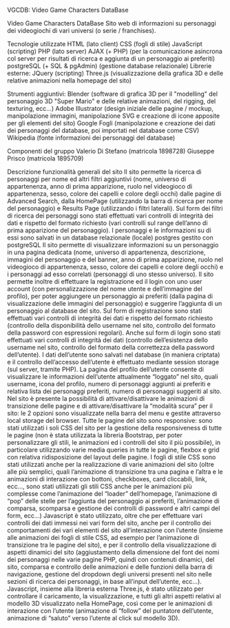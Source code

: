 VGCDB: Video Game Characters DataBase

Video Game Characters DataBase
Sito web di informazioni su personaggi dei videogiochi di vari universi (o serie / franchises).


Tecnologie utilizzate
HTML (lato client)
CSS (fogli di stile)
JavaScript (scripting)
PHP (lato server)
AJAX (+ PHP) 
(per la comunicazione asincrona col server per risultati di ricerca e aggiunta di un personaggio ai preferiti)
postgreSQL (+ SQL & pgAdmin) (gestione database relazionale)
Librerie esterne:
JQuery (scripting)
Three.js (visualizzazione della grafica 3D e delle relative animazioni nella homepage del sito)

Strumenti aggiuntivi:
Blender (software di grafica 3D per il "modelling" del personaggio 3D "Super Mario" e delle relative animazioni, del rigging, del texturing, ecc…)
Adobe Illustrator (design iniziale delle pagine / mockup, manipolazione immagini, manipolazione SVG e creazione di icone apposite per gli elementi del sito)
Google Fogli (manipolazione e creazione dei dati dei personaggi del database, poi importati nel database come CSV)
Wikipedia (fonte informazioni dei personaggi del database)


Componenti del gruppo
Valerio Di Stefano (matricola 1898728)
Giuseppe Prisco (matricola 1895709)

Descrizione funzionalità generali del sito
Il sito permette la ricerca di personaggi per nome ed altri filtri aggiuntivi (nome, universo di appartenenza, anno di prima apparizione, ruolo nel videogioco di appartenenza, sesso, colore dei capelli e colore degli occhi) dalle pagine di Advanced Search, dalla HomePage (utilizzando la barra di ricerca per nome del personaggio) e Results Page (utilizzando i filtri laterali).
Sul form dei filtri di ricerca dei personaggi sono stati effettuati vari controlli di integrità dei dati e rispetto del formato richiesto (vari controlli sul range dell’anno di prima apparizione del personaggio).
I personaggi e le informazioni su di essi sono salvati in un database relazionale (locale) postgres gestito con postgreSQL
Il sito permette di visualizzare informazioni su un personaggio in una pagina dedicata (nome, universo di appartenenza, descrizione, immagini del personaggio e del banner, anno di prima apparizione, ruolo nel videogioco di appartenenza, sesso, colore dei capelli e colore degli occhi) e i personaggi ad esso correlati (personaggi di uno stesso universo).
Il sito permette inoltre di effettuare la registrazione ed il login con uno user account (con personalizzazione del nome utente e dell’immagine del profilo), per poter aggiungere un personaggio ai preferiti (dalla pagina di visualizzazione delle immagini del personaggio) e suggerire l’aggiunta di un personaggio al database del sito. 
Sul form di registrazione sono stati effettuati vari controlli di integrità dei dati e rispetto del formato richiesto (controllo della disponibilità dello username nel sito, controllo del formato della password con espressioni regolari).
Anche sul form di login sono stati effettuati vari controlli di integrità dei dati (controllo dell’esistenza dello username nel sito, controllo del formato della correttezza della password dell’utente).
I dati dell’utente sono salvati nel database (in maniera criptata) e il controllo dell’accesso dell’utente è effettuato mediante session storage (sul server, tramite PHP).
La pagina del profilo dell’utente consente di visualizzare le informazioni dell’utente attualmente “loggato” nel sito, quali username, icona del profilo, numero di personaggi aggiunti ai preferiti e relativa lista dei personaggi preferiti, numero di personaggi suggeriti al sito.
Nel sito è presente la possibilità di attivare/disattivare le animazioni di transizione delle pagine e di attivare/disattivare la “modalità scura” per il sito: le 2 opzioni sono visualizzate nella barra del menu e gestite attraverso local storage del browser.
Tutte le pagine del sito sono responsive: sono stati utilizzati i soli CSS del sito per la gestione della responsiveness di tutte le pagine (non è stata utilizzata la libreria Bootstrap, per poter personalizzare gli stili, le animazioni ed i controlli del sito il più possibile), in particolare utilizzando varie media queries in tutte le pagine, flexbox e grid con relativa ridisposizione del layout delle pagine.
I fogli di stile CSS sono stati utilizzati anche per la realizzazione di varie animazioni del sito (oltre alle più semplici, quali l’animazione di transizione tra una pagina e l’altra e le animazioni di interazione con bottoni, checkboxes, card cliccabili, link, ecc…, sono stati utilizzati gli stili CSS anche per le animazioni più complesse come l’animazione del “loader” dell’homepage, l’animazione di “pop” delle stelle per l’aggiunta del personaggio ai preferiti, l’animazione di comparsa, scomparsa e gestione dei controlli di password e altri campi del form, ecc…)
Javascript è stato utilizzato, oltre che per effettuare vari controlli dei dati immessi nei vari form del sito, anche per il controllo dei comportamenti dei vari elementi del sito all’interazione con l’utente (insieme alle animazioni dei fogli di stile CSS, ad esempio per l’animazione di transizione tra le pagine del sito), e per il controllo della visualizzazione di aspetti dinamici del sito (aggiustamento della dimensione del font dei nomi dei personaggi nelle varie pagine PHP, quindi con contenuti dinamici, del sito, comparsa e controllo delle animazioni e delle funzioni della barra di navigazione, gestione del dropdown degli universi presenti nel sito nelle sezioni di ricerca dei personaggi, in base all’input dell’utente, ecc…).
Javascript, insieme alla libreria esterna Three.js, è stato utilizzato per controllare il caricamento, la visualizzazione, e tutti gli altri aspetti relativi al modello 3D visualizzato nella HomePage, così come per le animazioni di interazione con l’utente (animazione di “follow” del puntatore dell’utente, animazione di “saluto” verso l’utente al click sul modello 3D).


